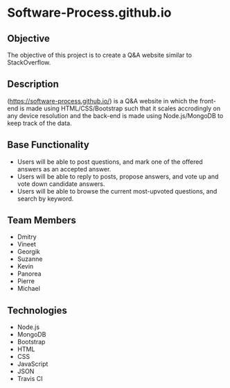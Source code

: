 # Software-Process.github.io
## Objective
The objective of this project is to create a Q&A website similar to StackOverflow.

## Description
(https://software-process.github.io/) is a Q&A website in which the front-end is made using HTML/CSS/Bootstrap such that it scales accrodingly on any device resolution and the back-end is made using Node.js/MongoDB to keep track of the data.

## Base Functionality
* Users will be able to post questions, and mark one of the offered answers as an accepted answer.
* Users will be able to reply to posts, propose answers, and vote up and vote down candidate answers.
* Users will be able to browse the current most-upvoted questions, and search by keyword. 

## Team Members
* Dmitry
* Vineet
* Georgik
* Suzanne
* Kevin 
* Panorea
* Pierre
* Michael

## Technologies
* Node.js
* MongoDB
* Bootstrap
* HTML
* CSS
* JavaScript
* JSON
* Travis CI
